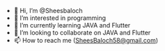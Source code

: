 - 👋 Hi, I’m @Sheesbaloch
- 👀 I’m interested in programming
- 🌱 I’m currently learning JAVA and Flutter
- 💞️ I’m looking to collaborate on JAVA and Flutter
- 📫 How to reach me (SheesBaloch58@gmail.com)

<!---
Sheesbaloch/Sheesbaloch is a ✨ special ✨ repository because its `README.md` (this file) appears on your GitHub profile.
You can click the Preview link to take a look at your changes.
--->
